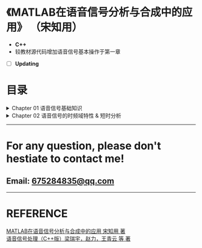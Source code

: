 # 《MATLAB在语音信号分析与合成中的应用》 （宋知用）

- **C++**
- 较教材源代码增加语音信号基本操作于第一章
- [ ] **Updating**

# 目录

<details> 
<summary>Chapter 01 语音信号基础知识</summary> <p style="text-align:left">
<a href ="./Chapter01_AduioFundamental/Chapter01_AduioFundamental/audioread.cpp">1.1 语音信号的读取</a> <br>
<a href ="./Chapter01_AduioFundamental/Chapter01_AduioFundamental/audioplot.cpp">1.2 语音信号波形的绘制</a> <br>
<a href ="./Chapter01_AduioFundamental/Chapter01_AduioFundamental/enframe.cpp">1.3 窗函数</a> <br>
<a href ="./Chapter01_AduioFundamental/Chapter01_AduioFundamental/enframe.cpp">1.4 加窗分帧</a> <br>
<a href ="./Chapter01_AduioFundamental/Chapter01_AduioFundamental/resample.cpp">1.5 语音信号的重采样</a> <br>
<a href ="./Chapter01_AduioFundamental/Chapter01_AduioFundamental/audiowrite.cpp">1.6 语音信号的写入</a> <br>
<a href ="./Chapter01_AduioFundamental/Chapter01_AduioFundamental/dc_removal.cpp">1.7 语音信号的去直流</a> <br>
</p></details>

<details> 
<summary>Chapter 02 语音信号的时频域特性 & 短时分析</summary> <p style="text-align:left">
<a href ="./Chapter02_TFDomain_ShortTime/Chapter02_TFDomain_ShortTime/universal.cpp">2.1 语音信号的通用操作 （读写、绘制波形、加窗分帧、重采样）</a> <br>
<a href ="./Chapter02_TFDomain_ShortTime/Chapter02_TFDomain_ShortTime/ste.cpp">2.2 语音信号的短时能量 （pr_2_3_1）</a> <br>
<a href ="./Chapter02_TFDomain_ShortTime/Chapter02_TFDomain_ShortTime/stzcr.cpp">2.2 语音信号的短时平均过零率 （pr_2_3_2）</a> <br>
<a href ="./Chapter02_TFDomain_ShortTime/Chapter02_TFDomain_ShortTime/xcorr.cpp">2.3 语音信号的短时自相关 </a> <br>
<a href ="./Chapter02_TFDomain_ShortTime/Chapter02_TFDomain_ShortTime/stamd.cpp">2.4 语音信号的短时平均幅度差 </a> <br>
<a href ="./Chapter02_TFDomain_ShortTime/Chapter02_TFDomain_ShortTime/stftms.cpp">2.5 语音信号的短时傅里叶变换 (FFTW3)</a> <br>
<a href ="./Chapter02_TFDomain_ShortTime/Chapter02_TFDomain_ShortTime/stft.cpp">2.5 语音信号的短时傅里叶变换-可视化版本（pr_2_4_1）</a> <br>
</p></details>

------
# For any question, please don't hestiate to contact me!
## Email: 675284835@qq.com
------

# REFERENCE

[MATLAB在语音信号分析与合成中的应用 宋知用 著](https://item.jd.com/12271572.html) <br> 
[语音信号处理（C++版）梁瑞宇，赵力，王青云 等 著](https://item.jd.com/12313550.html) <br> 

